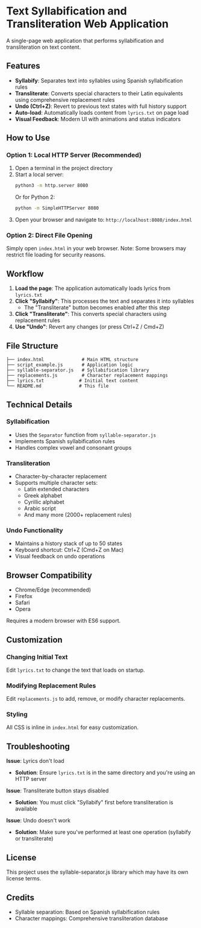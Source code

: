 # Text Syllabification and Transliteration Web Application

A single-page web application that performs syllabification and transliteration on text content.

## Features

- **Syllabify**: Separates text into syllables using Spanish syllabification rules
- **Transliterate**: Converts special characters to their Latin equivalents using comprehensive replacement rules
- **Undo (Ctrl+Z)**: Revert to previous text states with full history support
- **Auto-load**: Automatically loads content from `lyrics.txt` on page load
- **Visual Feedback**: Modern UI with animations and status indicators

## How to Use

### Option 1: Local HTTP Server (Recommended)

1. Open a terminal in the project directory
2. Start a local server:
   ```bash
   python3 -m http.server 8080
   ```
   Or for Python 2:
   ```bash
   python -m SimpleHTTPServer 8080
   ```
3. Open your browser and navigate to: `http://localhost:8080/index.html`

### Option 2: Direct File Opening

Simply open `index.html` in your web browser. Note: Some browsers may restrict file loading for security reasons.

## Workflow

1. **Load the page**: The application automatically loads lyrics from `lyrics.txt`
2. **Click "Syllabify"**: This processes the text and separates it into syllables
   - The "Transliterate" button becomes enabled after this step
3. **Click "Transliterate"**: This converts special characters using replacement rules
4. **Use "Undo"**: Revert any changes (or press Ctrl+Z / Cmd+Z)

## File Structure

```
├── index.html              # Main HTML structure
├── script_example.js       # Application logic
├── syllable-separator.js   # Syllabification library
├── replacements.js         # Character replacement mappings
├── lyrics.txt             # Initial text content
└── README.md              # This file
```

## Technical Details

### Syllabification
- Uses the `Separator` function from `syllable-separator.js`
- Implements Spanish syllabification rules
- Handles complex vowel and consonant groups

### Transliteration
- Character-by-character replacement
- Supports multiple character sets:
  - Latin extended characters
  - Greek alphabet
  - Cyrillic alphabet
  - Arabic script
  - And many more (2000+ replacement rules)

### Undo Functionality
- Maintains a history stack of up to 50 states
- Keyboard shortcut: Ctrl+Z (Cmd+Z on Mac)
- Visual feedback on undo operations

## Browser Compatibility

- Chrome/Edge (recommended)
- Firefox
- Safari
- Opera

Requires a modern browser with ES6 support.

## Customization

### Changing Initial Text
Edit `lyrics.txt` to change the text that loads on startup.

### Modifying Replacement Rules
Edit `replacements.js` to add, remove, or modify character replacements.

### Styling
All CSS is inline in `index.html` for easy customization.

## Troubleshooting

**Issue**: Lyrics don't load
- **Solution**: Ensure `lyrics.txt` is in the same directory and you're using an HTTP server

**Issue**: Transliterate button stays disabled
- **Solution**: You must click "Syllabify" first before transliteration is available

**Issue**: Undo doesn't work
- **Solution**: Make sure you've performed at least one operation (syllabify or transliterate)

## License

This project uses the syllable-separator.js library which may have its own license terms.

## Credits

- Syllable separation: Based on Spanish syllabification rules
- Character mappings: Comprehensive transliteration database
